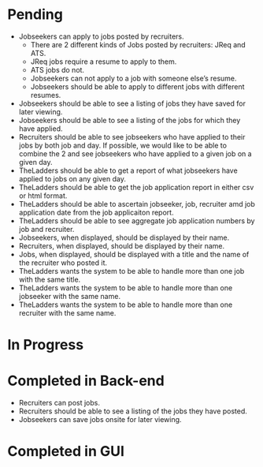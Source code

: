 # Pending
+ Jobseekers can apply to jobs posted by recruiters.
    + There are 2 different kinds of Jobs posted by recruiters: JReq and ATS.
    + JReq jobs require a resume to apply to them.
    + ATS jobs do not.
    + Jobseekers can not apply to a job with someone else’s resume.
    + Jobseekers should be able to apply to different jobs with different resumes.
+ Jobseekers should be able to see a listing of jobs they have saved for later viewing.
+ Jobseekers should be able to see a listing of the jobs for which they have applied.
+ Recruiters should be able to see jobseekers who have applied to their jobs by both job and day. If possible, we would like to be able to combine the 2 and see jobseekers who have applied to a given job on a given day.
+ TheLadders should be able to get a report of what jobseekers have applied to jobs on any given day.
+ TheLadders should be able to get the job application report in either csv or html format.
+ TheLadders should be able to ascertain jobseeker, job, recruiter amd job application date from the job applicaiton report.
+ TheLadders should be able to see aggregate job application numbers by job and recruiter.
+ Jobseekers, when displayed, should be displayed by their name.
+ Recruiters, when displayed, should be displayed by their name.
+ Jobs, when displayed, should be displayed with a title and the name of the recruiter who posted it.
+ TheLadders wants the system to be able to handle more than one job with the same title.
+ TheLadders wants the system to be able to handle more than one jobseeker with the same name.
+ TheLadders wants the system to be able to handle more than one recruiter with the same name.

# In Progress

# Completed in Back-end
+ Recruiters can post jobs.
+ Recruiters should be able to see a listing of the jobs they have posted.
+ Jobseekers can save jobs onsite for later viewing.

# Completed in GUI

